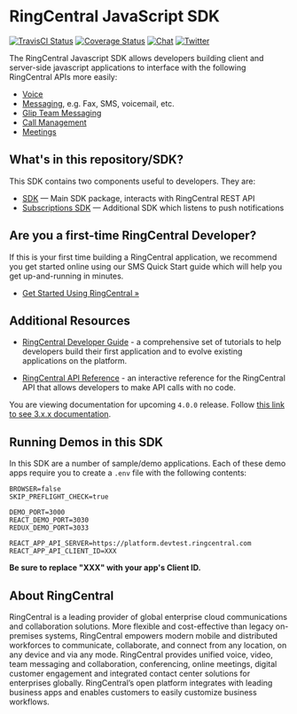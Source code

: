 # RingCentral JavaScript SDK

[![TravisCI Status](https://travis-ci.org/ringcentral/ringcentral-js.svg?branch=master)](https://travis-ci.org/ringcentral/ringcentral-js)
[![Coverage Status](https://coveralls.io/repos/github/ringcentral/ringcentral-js/badge.svg?branch=master)](https://coveralls.io/github/ringcentral/ringcentral-js)
[![Chat](https://img.shields.io/badge/chat-on%20glip-orange.svg)](https://ringcentral.github.io/join-ringcentral/)
[![Twitter](https://img.shields.io/twitter/follow/ringcentraldevs.svg?style=social&label=follow)](https://twitter.com/RingCentralDevs)

The RingCentral Javascript SDK allows developers building client and server-side javascript applications to interface with the following RingCentral APIs more easily:

* [Voice](https://developer.ringcentral.com/api-products/voice)
* [Messaging](https://developer.ringcentral.com/api-products/sms), e.g. Fax, SMS, voicemail, etc.
* [Glip Team Messaging](https://developer.ringcentral.com/api-products/team-messaging)
* [Call Management](https://developer.ringcentral.com/api-products/configuration)
* [Meetings](https://developers.ringcentral.com/api-products/meetings)

## What's in this repository/SDK?

This SDK contains two components useful to developers. They are:

- [SDK](sdk) &mdash; Main SDK package, interacts with RingCentral REST API
- [Subscriptions SDK](subscriptions) &mdash; Additional SDK which listens to push notifications

## Are you a first-time RingCentral Developer?

If this is your first time building a RingCentral application, we recommend you get started online using our SMS Quick Start guide which will help you get up-and-running in minutes.

* [Get Started Using RingCentral &raquo;](https://developers.ringcentral.com/guide/sms/quick-start)

## Additional Resources

* [RingCentral Developer Guide](https://developer.ringcentral.com/api-reference) - a comprehensive set of tutorials to help developers build their first application and to evolve existing applications on the platform. 

* [RingCentral API Reference](https://developer.ringcentral.com/api-reference) - an interactive reference for the RingCentral API that allows developers to make API calls with no code.

You are viewing documentation for upcoming `4.0.0` release. Follow [this link to see 3.x.x documentation](https://github.com/ringcentral/ringcentral-js/tree/v3).  

## Running Demos in this SDK

In this SDK are a number of sample/demo applications. Each of these demo apps require you to create a `.env` file with the following contents:

```
BROWSER=false
SKIP_PREFLIGHT_CHECK=true

DEMO_PORT=3000
REACT_DEMO_PORT=3030
REDUX_DEMO_PORT=3033

REACT_APP_API_SERVER=https://platform.devtest.ringcentral.com
REACT_APP_API_CLIENT_ID=XXX
```

**Be sure to replace "XXX" with your app's Client ID.**

## About RingCentral

RingCentral is a leading provider of global enterprise cloud communications and collaboration solutions. More flexible and cost-effective than legacy on-premises systems, RingCentral empowers modern mobile and distributed workforces to communicate, collaborate, and connect from any location, on any device and via any mode. RingCentral provides unified voice, video, team messaging and collaboration, conferencing, online meetings, digital customer engagement and integrated contact center solutions for enterprises globally. RingCentral’s open platform integrates with leading business apps and enables customers to easily customize business workflows.
